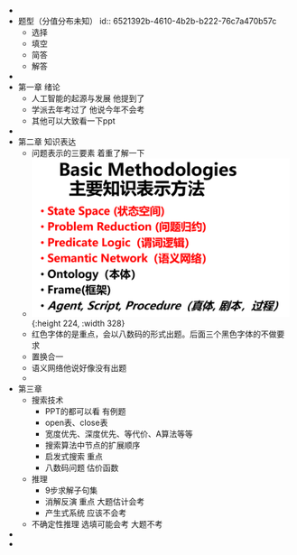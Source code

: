 -
- 题型（分值分布未知）
  id:: 6521392b-4610-4b2b-b222-76c7a470b57c
	- 选择
	- 填空
	- 简答
	- 解答
-
- 第一章 绪论
	- 人工智能的起源与发展 他提到了
	- 学派去年考过了 他说今年不会考
	- 其他可以大致看一下ppt
-
- 第二章 知识表达
	- 问题表示的三要素 着重了解一下
	- ![image.png](../assets/image_1703166514158_0.png){:height 224, :width 328}
	- 红色字体的是重点，会以八数码的形式出题。后面三个黑色字体的不做要求
	- 置换合一
	- 语义网络他说好像没有出题
	-
- 第三章
	- 搜索技术
		- PPT的都可以看 有例题
		- open表、close表
		- 宽度优先、深度优先、等代价、A算法等等
		- 搜索算法中节点的扩展顺序
		- 启发式搜索 重点
		- 八数码问题 估价函数
	- 推理
		- 9步求解子句集
		- 消解反演 重点 大题估计会考
		- 产生式系统 应该不会考
	- 不确定性推理 选填可能会考 大题不考
-
-